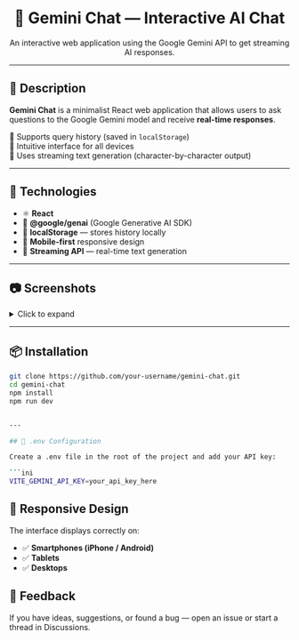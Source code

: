 
<h1 align="center">
  🧠 Gemini Chat — Interactive AI Chat
</h1>

<p align="center">
  An interactive web application using the Google Gemini API to get streaming AI responses.
</p>

---

## 🚀 Description

**Gemini Chat** is a minimalist React web application that allows users to ask questions to the Google Gemini model and receive **real-time responses**.

🔹 Supports query history (saved in `localStorage`)  
🔹 Intuitive interface for all devices  
🔹 Uses streaming text generation (character-by-character output)

---

## 🔧 Technologies

- ⚛️ **React**
- 🔌 **@google/genai** (Google Generative AI SDK)
- 💾 **localStorage** — stores history locally
- 📱 **Mobile-first** responsive design
- 🔁 **Streaming API** — real-time text generation

---

## 📷 Screenshots

<details>
  <summary>Click to expand</summary>

  ![image](https://github.com/user-attachments/assets/7fb041ee-9ff9-452d-9155-7c91221a98a6)

</details>

---

## 📦 Installation

```bash
git clone https://github.com/your-username/gemini-chat.git
cd gemini-chat
npm install
npm run dev


---

## 🔑 .env Configuration

Create a .env file in the root of the project and add your API key:

```ini
VITE_GEMINI_API_KEY=your_api_key_here
```
## 📱 Responsive Design

The interface displays correctly on:


- ✅ **Smartphones (iPhone / Android)**
- ✅ **Tablets**
- ✅ **Desktops**

## 💬 Feedback

If you have ideas, suggestions, or found a bug —
open an issue or start a thread in Discussions.

